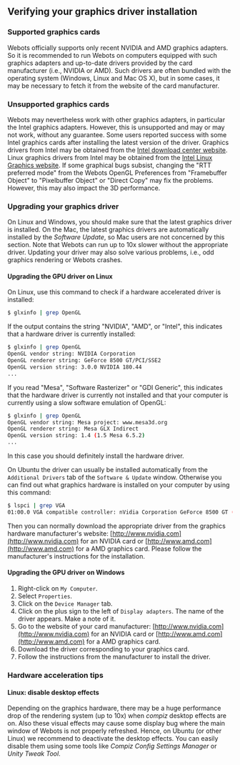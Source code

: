 ## Verifying your graphics driver installation

### Supported graphics cards

Webots officially supports only recent NVIDIA and AMD graphics adapters.
So it is recommended to run Webots on computers equipped with such graphics adapters and up-to-date drivers provided by the card manufacturer (i.e., NVIDIA or AMD).
Such drivers are often bundled with the operating system (Windows, Linux and Mac OS X), but in some cases, it may be necessary to fetch it from the website of the card manufacturer.

### Unsupported graphics cards

Webots may nevertheless work with other graphics adapters, in particular the Intel graphics adapters.
However, this is unsupported and may or may not work, without any guarantee.
Some users reported success with some Intel graphics cards after installing the latest version of the driver.
Graphics drivers from Intel may be obtained from the [Intel download center website](http://downloadcenter.intel.com).
Linux graphics drivers from Intel may be obtained from the [Intel Linux Graphics website](http://intellinuxgraphics.org).
If some graphical bugs subsist, changing the "RTT preferred mode" from the Webots OpenGL Preferences from "Framebuffer Object" to "Pixelbuffer Object" or "Direct Copy" may fix the problems.
However, this may also impact the 3D performance.

### Upgrading your graphics driver

On Linux and Windows, you should make sure that the latest graphics driver is installed.
On the Mac, the latest graphics drivers are automatically installed by the *Software Update*, so Mac users are not concerned by this section.
Note that Webots can run up to 10x slower without the appropriate driver.
Updating your driver may also solve various problems, i.e., odd graphics rendering or Webots crashes.

#### Upgrading the GPU driver on Linux

On Linux, use this command to check if a hardware accelerated driver is installed:

```sh
$ glxinfo | grep OpenGL
```

If the output contains the string "NVIDIA", "AMD", or "Intel", this indicates that a hardware driver is currently installed:

```sh
$ glxinfo | grep OpenGL
OpenGL vendor string: NVIDIA Corporation
OpenGL renderer string: GeForce 8500 GT/PCI/SSE2
OpenGL version string: 3.0.0 NVIDIA 180.44
...
```

If you read "Mesa", "Software Rasterizer" or "GDI Generic", this indicates that the hardware driver is currently not installed and that your computer is currently using a slow software emulation of OpenGL:

```sh
$ glxinfo | grep OpenGL
OpenGL vendor string: Mesa project: www.mesa3d.org
OpenGL renderer string: Mesa GLX Indirect
OpenGL version string: 1.4 (1.5 Mesa 6.5.2)
...
```

In this case you should definitely install the hardware driver.

On Ubuntu the driver can usually be installed automatically from the `Additional Drivers` tab of the `Software & Update` window.
Otherwise you can find out what graphics hardware is installed on your computer by using this command:

```sh
$ lspci | grep VGA
01:00.0 VGA compatible controller: nVidia Corporation GeForce 8500 GT (rev a1)
```

Then you can normally download the appropriate driver from the graphics hardware manufacturer's website: [http://www.nvidia.com](http://www.nvidia.com) for an NVIDIA card or [http://www.amd.com](http://www.amd.com) for a AMD graphics card.
Please follow the manufacturer's instructions for the installation.

#### Upgrading the GPU driver on Windows

1. Right-click on `My Computer`.
2. Select `Properties`.
3. Click on the `Device Manager` tab.
4. Click on the plus sign to the left of `Display adapters`.
The name of the driver appears.
Make a note of it.
5. Go to the website of your card manufacturer: [http://www.nvidia.com](http://www.nvidia.com) for an NVIDIA card or [http://www.amd.com](http://www.amd.com) for a AMD graphics card.
6. Download the driver corresponding to your graphics card.
7. Follow the instructions from the manufacturer to install the driver.

### Hardware acceleration tips

#### Linux: disable desktop effects

Depending on the graphics hardware, there may be a huge performance drop of the rendering system (up to 10x) when *compiz* desktop effects are on.
Also these visual effects may cause some display bug where the main window of Webots is not properly refreshed.
Hence, on Ubuntu (or other Linux) we recommend to deactivate the desktop effects.
You can easily disable them using some tools like *Compiz Config Settings Manager* or *Unity Tweak Tool*.
